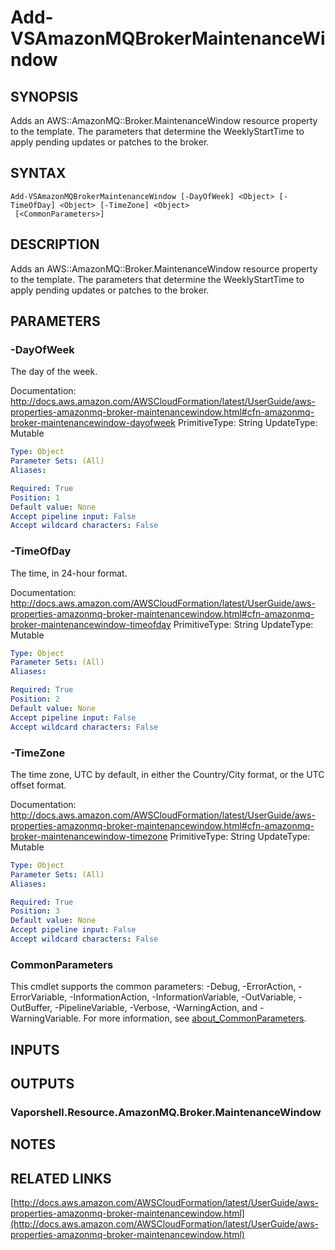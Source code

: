# Add-VSAmazonMQBrokerMaintenanceWindow

## SYNOPSIS
Adds an AWS::AmazonMQ::Broker.MaintenanceWindow resource property to the template.
The parameters that determine the WeeklyStartTime to apply pending updates or patches to the broker.

## SYNTAX

```
Add-VSAmazonMQBrokerMaintenanceWindow [-DayOfWeek] <Object> [-TimeOfDay] <Object> [-TimeZone] <Object>
 [<CommonParameters>]
```

## DESCRIPTION
Adds an AWS::AmazonMQ::Broker.MaintenanceWindow resource property to the template.
The parameters that determine the WeeklyStartTime to apply pending updates or patches to the broker.

## PARAMETERS

### -DayOfWeek
The day of the week.

Documentation: http://docs.aws.amazon.com/AWSCloudFormation/latest/UserGuide/aws-properties-amazonmq-broker-maintenancewindow.html#cfn-amazonmq-broker-maintenancewindow-dayofweek
PrimitiveType: String
UpdateType: Mutable

```yaml
Type: Object
Parameter Sets: (All)
Aliases:

Required: True
Position: 1
Default value: None
Accept pipeline input: False
Accept wildcard characters: False
```

### -TimeOfDay
The time, in 24-hour format.

Documentation: http://docs.aws.amazon.com/AWSCloudFormation/latest/UserGuide/aws-properties-amazonmq-broker-maintenancewindow.html#cfn-amazonmq-broker-maintenancewindow-timeofday
PrimitiveType: String
UpdateType: Mutable

```yaml
Type: Object
Parameter Sets: (All)
Aliases:

Required: True
Position: 2
Default value: None
Accept pipeline input: False
Accept wildcard characters: False
```

### -TimeZone
The time zone, UTC by default, in either the Country/City format, or the UTC offset format.

Documentation: http://docs.aws.amazon.com/AWSCloudFormation/latest/UserGuide/aws-properties-amazonmq-broker-maintenancewindow.html#cfn-amazonmq-broker-maintenancewindow-timezone
PrimitiveType: String
UpdateType: Mutable

```yaml
Type: Object
Parameter Sets: (All)
Aliases:

Required: True
Position: 3
Default value: None
Accept pipeline input: False
Accept wildcard characters: False
```

### CommonParameters
This cmdlet supports the common parameters: -Debug, -ErrorAction, -ErrorVariable, -InformationAction, -InformationVariable, -OutVariable, -OutBuffer, -PipelineVariable, -Verbose, -WarningAction, and -WarningVariable. For more information, see [about_CommonParameters](http://go.microsoft.com/fwlink/?LinkID=113216).

## INPUTS

## OUTPUTS

### Vaporshell.Resource.AmazonMQ.Broker.MaintenanceWindow
## NOTES

## RELATED LINKS

[http://docs.aws.amazon.com/AWSCloudFormation/latest/UserGuide/aws-properties-amazonmq-broker-maintenancewindow.html](http://docs.aws.amazon.com/AWSCloudFormation/latest/UserGuide/aws-properties-amazonmq-broker-maintenancewindow.html)

